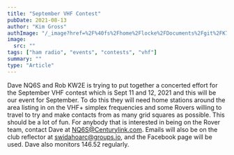```yaml
---
title: "September VHF Contest"
pubDate: 2021-08-13
author: "Kim Gross"
authImage: "/_image?href=%2F%40fs%2Fhome%2Flocke%2FDocuments%2Fgit%2FK7SWI%2Fsrc%2Fassets%2Fteam%2FKI03.png%3ForigWidth%3D447%26origHeight%3D411%26origFormat%3Dpng&w=447&h=411&f=webp"
image:
  src: ""
tags: ["ham radio", "events", "contests", "vhf"]
summary: ""
type: "Article"
---
```


Dave NQ6S and Rob KW2E is trying to put together a concerted effort for the September VHF contest which is Sept 11 and 12, 2021 and this will be our event for September. To do this they will need home stations around the area listing in on the VHF+ simplex frequencies and some Rovers willing to travel to try and make contacts from as many grid squares as possible. This should be a lot of fun. For anybody that is interested in being on the Rover team, contact Dave at NQ6S@Centurylink.com. Emails will also be on the club reflector at swidahoarc@groups.io, and the Facebook page will be used. Dave also monitors 146.52 regularly.
